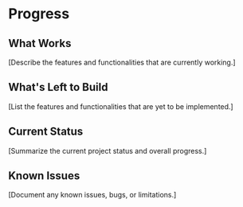 # Progress

## What Works

[Describe the features and functionalities that are currently working.]

## What's Left to Build

[List the features and functionalities that are yet to be implemented.]

## Current Status

[Summarize the current project status and overall progress.]

## Known Issues

[Document any known issues, bugs, or limitations.]
